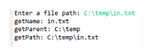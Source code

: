 <img src="https://github.com/hiranfbcj/file6-getName-getParent-getPath/blob/main/readme.png" width=210>
